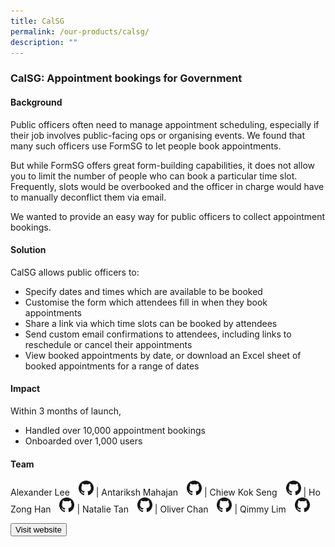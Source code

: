 ```yaml
---
title: CalSG
permalink: /our-products/calsg/
description: ""
---
```

### CalSG: Appointment bookings for Government

#### Background 
Public officers often need to manage appointment scheduling, especially if their job involves public-facing ops or organising events. We found that many such officers use FormSG to let people book appointments.

But while FormSG offers great form-building capabilities, it does not allow you to limit the number of people who can book a particular time slot. Frequently, slots would be overbooked and the officer in charge would have to manually deconflict them via email.

We wanted to provide an easy way for public officers to collect appointment bookings.


#### Solution

CalSG allows public officers to:
* Specify dates and times which are available to be booked
* Customise the form which attendees fill in when they book appointments
* Share a link via which time slots can be booked by attendees
* Send custom email confirmations to attendees, including links to reschedule or cancel their appointments
* View booked appointments by date, or download an Excel sheet of booked appointments for a range of dates


#### Impact

Within 3 months of launch,
* Handled over 10,000 appointment bookings
* Onboarded over 1,000 users


#### Team

Alexander Lee <a href="https://github.com/alexanderleegs" style="display: inline-block; width: 24px; height: 24px; margin-bottom: -5px; margin-left: 10px;">
    <img border="0" alt="Github account" src="/images/Github-Mark-32px.png">
</a> | Antariksh Mahajan <a href="https://github.com/mantariksh" style="display: inline-block; width: 24px; height: 24px; margin-bottom: -5px; margin-left: 10px;">
    <img border="0" alt="Github account" src="/images/Github-Mark-32px.png">
</a> | Chiew Kok Seng <a href="https://github.com/kschiew" style="display: inline-block; width: 24px; height: 24px; margin-bottom: -5px; margin-left: 10px;">
    <img border="0" alt="Github account" src="/images/Github-Mark-32px.png">
</a> | Ho Zong Han <a href="https://github.com/sharpstorm" style="display: inline-block; width: 24px; height: 24px; margin-bottom: -5px; margin-left: 10px;">
    <img border="0" alt="Github account" src="/images/Github-Mark-32px.png">
</a> | Natalie Tan <a href="https://github.com/natmaetan" style="display: inline-block; width: 24px; height: 24px; margin-bottom: -5px; margin-left: 10px;">
    <img border="0" alt="Github account" src="/images/Github-Mark-32px.png">
</a> | Oliver Chan <a href="https://github.com/oliverchanyw" style="display: inline-block; width: 24px; height: 24px; margin-bottom: -5px; margin-left: 10px;">
    <img border="0" alt="Github account" src="/images/Github-Mark-32px.png">
</a> | Qimmy Lim <a href="https://github.com/qimmyogp" style="display: inline-block; width: 24px; height: 24px; margin-bottom: -5px; margin-left: 10px;">
    <img border="0" alt="Github account" src="/images/Github-Mark-32px.png">
</a>


<a href="https://cal.gov.sg" target="_blank">
    <button class="bp-button is-secondary is-medium has-text-white is-uppercase search-button">
        Visit website
    </button>
</a>